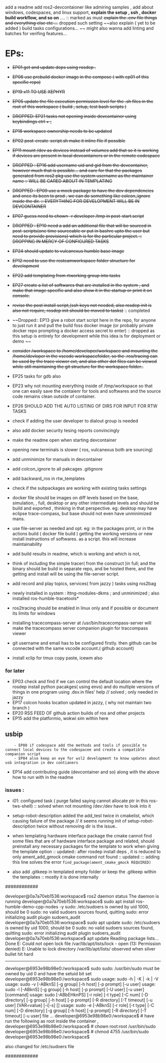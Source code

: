 add a readme
add ros2-devcontaioner like admiring samples ,
add about windows, codespaces, and linux support, 
**explain the setup , ssh , docker build workflow, and so on** .... :: marked as must
~~explain the .env file things and everything else etc ...~~ dropped such setting
~~also explain ( yet to be added ) build tasks configurations... ~~
might also wanna add linting and batches for verifing features...


# EPs:

- ~~EP01 get and update deps using rosdep .~~
- ~~EP06 use prebuild docker image in the compose ( with ep01 of this specific repo)~~ 
- ~~EP19 x11 TO USE XEPHYR~~
- ~~EP05 update the file execution permission level for the .sh files in the root of this workspace ( build , setup, test bash scripts )~~
- ~~DROPPED: EP21 tasks not opening inside devcontainer using keybindings ctrl + ;~~
- ~~EP18 workspace ownership needs to be updated~~
- ~~EP02 post-create-script.sh make it inline file if possible~~ 
- ~~EP11 mount /dev as devices instead of volumes add that so it is working if devices are present in local devcontainers or in the remote codespace~~
- ~~DROPPED : EP16 add username uid and gid from the devcontainer, however much that is possible... and care for that the packages generated from ros2 pkg use the system username as the maintainer name :: WILL BE CARED ABOUT IN TEMPLATING~~
- ~~DROPPED : EP09 use a mock package to have the dev dependencies and once its been to prod , we can do something like colcon_ignore inside the dir. :: EVERYTHING FOR DEVELOPMENT WILL BE IN DEVCONTAINER~~
- ~~EP07 guess need to chown -r developer /tmp in post-start.script~~


- ~~DROPPED : EP10 need a add an additional file that will be sourced in post-scripts(one time sourceable or put in bashrc upto the user but need to provide provisions) which is for the particular project. :: DROPPING IN MERCY OF CONFIGURED TASKS~~

- ~~EP24 should update to vulcanexus humble base image~~
- ~~EP12 need to use the rosteamworkspace folder structure for development~~

- ~~EP22 add templating from rtworking group into tasks~~
- ~~EP27 create a list of softwares that are installed in the system , and make that image specific and also show it in the startup or print it on console.~~ 

- ~~revise the post install script,(ssh keys not needed, also rosdep init is also not require, rosdep init should be moved to tasks)~~ :: completed

- ~~Dropped:: EP13 give a robot start script here in the repo, for anyone to just run it and pull the build foss docker image (or probably private docker repo prompting a docker access secret to enter) :: dropped as this setup is entirely for development while this idea is for deployment or demo ~~
- ~~consider /workspace to /home/developer/workspace and mounting the /home/devloper in the vscode workspacefolder, so the .ros/tracing can be used by the trace viewer ext, and also other dot files can be viewed while still maintaining the git structure for the workspace folder..~~

- EP25 tasks for gdb also 
- EP23 why not mounting everything inside of /tmp/workspace so that one can easily save the contaienr for tools and softwares and the source code remains clean outside of container.

- EP26 SHOULD ADD THE AUTO LISTING OF DIRS FOR INPUT FOR RTW TASKS

- check if adding the user developer to dialout group is needed
- also add docker security tesing reports convincingly  
- make the readme open when starting devcontainer
- opening new terminals is slower ( ros, vulcanexus both are sourcing)


- add unminimize for manuals in devcontainer

- add colcon_ignore to all pakcages .gitignore

- add backward_ros in rtw_templates
- check if the subpackages are working with existing tasks settings

- docker file should be images on diff levels based on the base, simulation, , full, desktop or any other intermediate levels and should be build and exported , thinking in that perspective. eg: desktop may have eclipse trace-compass, but base should not even have unminimized mans.

- use file-server as needed and opt. eg: in the packages print, or in the actions build ( docker file build ) getting the working versions or new install instructions of softwares. as a script. this will increase maintainability

- add build results in readme, which is working and which is not,
- think of including the simple tracer( from the construct )in full; and the binary should be build in separate repo, and be hosted there, and the getting and install will be using the file-server script.

- add record and play topics, services( from jazzy ) tasks using ros2bag

- newly installed in system : lttng-modules-dkms ; and unminimized ; also installed ros-humble-tracetools*

- ros2tracing should be enabled in linux only and if possible or document its limits for windows




- installing tracecompass-server at /usr/bin/tracecompass-server will make the tracecompass server companion plugin for traccompass viewer

- git username and email has to be configured firstly. then github can be connected with the same vscode account.( github account)

- install xclip for tmux copy paste, icewm also
### for later

- EP03 check and find if we can control the default location where the rosdep install python pacakges( using envs) and do multiple versions of things in one program using .dsv.in files' help // solved ; only needed in jazzy 
- EP17 colcon hooks location updated in jazzy, ( why not maintain two branch )
- EP20 RSS FEED OF github action builds of ros and other projects
- EP15 add the platformio, wokwi sim within here 

## usbip
        - EP08 if codespace add the methods and tools if possible to connect local devices to the codespacee and create a compatible companion script 
        - EP04 also keep an eye for wsl2 development to know updates about usb integration in dev contianers

- EP14 add contributing guide (devcontainer and so) along with the above how to run with in the readme 




### issues : 
- i01: configured task ( purge failed saying cannot allocate ptr in this ros-tws-shell) :: solved when not mounting /dev:/dev have to look into it
- setup-robot-description added the add_test twice in cmakelist, which causing failure of the package // it seems running init of setup-robot-description twice without removing dir is the issue..
- when templating hardware interface package the cmake cannot find some files that are of hardware interface package and related, should preinstall any necessary packages for the template to work when giving the template option :: updated:: after rosdep install deps , it is reduced to only ament_add_gmock cmake command not found  :: updated ::: adding this line solves the error ```find_package(ament_cmake_gmock REQUIRED)```


- also add .gitkeep in templated empty folder or keep the .gitkeep within the templates :: mostly it is done internally



############

developer@0a7a70eb1536:<humble>workspace$ ros2 daemon status
The daemon is running
developer@0a7a70eb1536:<humble>workspace$ sudo apt install ros-humble-demo-cpp-nodes -y 
sudo: /etc/sudoers is owned by uid 1000, should be 0
sudo: no valid sudoers sources found, quitting
sudo: error initializing audit plugin sudoers_audit
developer@0a7a70eb1536:<humble>workspace$ sudo apt update
sudo: /etc/sudoers is owned by uid 1000, should be 0
sudo: no valid sudoers sources found, quitting
sudo: error initializing audit plugin sudoers_audit
developer@0a7a70eb1536:<humble>workspace$ apt update
Reading package lists... Done
E: Could not open lock file /var/lib/apt/lists/lock - open (13: Permission denied)
E: Unable to lock directory /var/lib/apt/lists/ observed when silver bullet hit hard



------------------------------------


developer@6953e98b98e0:/workspace$ sudo
sudo: /usr/bin/sudo must be owned by uid 0 and have the setuid bit set
developer@6953e98b98e0:/workspace$ sudo
usage: sudo -h | -K | -k | -V
usage: sudo -v [-ABknS] [-g group] [-h host] [-p prompt] [-u user]
usage: sudo -l [-ABknS] [-g group] [-h host] [-p prompt] [-U user] [-u user] [command]
usage: sudo [-ABbEHknPS] [-r role] [-t type] [-C num] [-D directory] [-g group] [-h host] [-p prompt] [-R directory] [-T timeout] [-u user] [VAR=value] [-i|-s]
            [<command>]
usage: sudo -e [-ABknS] [-r role] [-t type] [-C num] [-D directory] [-g group] [-h host] [-p prompt] [-R directory] [-T timeout] [-u user] file ...
developer@6953e98b98e0:/workspace$ # have run the following as root inside the container ,
developer@6953e98b98e0:/workspace$ # chown root:root /usr/bin/sudo
developer@6953e98b98e0:/workspace$ # chmod 4755 /usr/bin/sudo
developer@6953e98b98e0:/workspace$ 


also changed for /etc/sudoers file

############